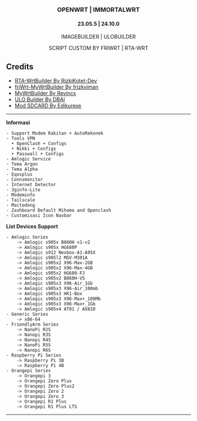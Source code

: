 <h3 align="center">
  <br>OPENWRT | IMMORTALWRT<br>
</h3>
<h4 align="center">23.05.5 | 24.10.0</h4>
<p align="center">IMAGEBUILDER | ULOBUILDER</p>
<p align="center">SCRIPT CUSTOM BY FRIWRT | RTA-WRT</p>

**Credits**
---
* [RTA-WrtBuilder By RizkiKotet-Dev](https://github.com/rizkikotet-dev/RTA-WRT)
* [friWrt-MyWrtBuilder By frizkyiman](https://github.com/frizkyiman/friWrt-MyWrtBuilder)
* [MyWrtBuilder By Revincx](https://github.com/Revincx/MyWrtBuilder)
* [ULO Builder By DBAI](https://github.com/armarchindo/ULO-Builder/blob/main/ulo)
* [Mod SDCARD By Edikurexe](https://github.com/edikurexe)
---

**Informasi**
```
- Support Modem Rakitan + AutoRekonek
- Tools VPN
  • OpenClash + Configs
  • Nikki + Configs
  • Passwall + Configs
- Amlogic Service
- Tema Argon
- Tema Alpha
- Eqosplus
- Connsmonitor
- Internet Detector
- 3ginfo-Lite
- Modeminfo
- Tailscale
- Mactodong
- Zashboard Default Mihomo and Openclash
- Customisasi Icon Navbar
```
**List Devices Support**
```
- Amlogic Series
    -> Amlogic s905x B860H v1-v2
    -> Amlogic s905x HG680P
    -> Amlogic s912 Nexbox-A1-A95X
    -> Amlogic s905l2 MGV-M301A
    -> Amlogic s905x2 X96-Max-2GB
    -> Amlogic s905x2 X96-Max-4GB
    -> Amlogic s905x2 HG680-FJ
    -> Amlogic s905x2 B860H-V5
    -> Amlogic s905x3 X96-Air_1Gb
    -> Amlogic s905x3 X96-Air_100mb
    -> Amlogic s905x3 HK1-Box
    -> Amlogic s905x3 X96-Max+_100Mb
    -> Amlogic s905x3 X96-Max+_1Gb
    -> Amlogic s905x4 AT01 / AX810
- Generic Series
    -> x86-64
- FriendlyArm Series
    -> NanoPi R2S
    -> Nanopi R3S
    -> Nanopi R4S
    -> NanoPi R5S
    -> Nanopi R6S
- Raspberry Pi Series
    -> Raspberry Pi 3B
    -> Raspberry Pi 4B
- Orangepi Series
    -> Orangepi 3
    -> Orangepi Zero Plus
    -> Orangepi Zero Plus2
    -> Orangepi Zero 2
    -> Orangepi Zero 3
    -> Orangepi R1 Plus
    -> Orangepi R1 Plus LTS    
```
---
